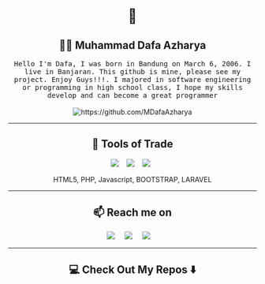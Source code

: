 <!--
**Ileriayo/ileriayo** is a ✨ _special_ ✨ repository because its `README.md` (this file) appears on your GitHub profile.
--->  

<h1 align="center"> 👋 </h1>

<h2 align="center"> 👨‍💻 Muhammad Dafa Azharya</h2>
<p align="center">
  <samp>
Hello I'm Dafa, I was born in Bandung on March 6, 2006. I live in Banjaran. This github is mine, please see my project. Enjoy Guys!!!. I majored in software engineering or programming in high school class, I hope my skills develop and can become a great programmer
  </samp>
  <br> <br>
  <img src="https://komarev.com/ghpvc/?username=MDafaAzharya" alt="https://github.com/MDafaAzharya" />
</p>

<hr>

<h2 align="center"> 🔭 Tools of Trade</h2>
<p align="center">
  <img src="https://img.shields.io/badge/php%20-%2343853D.svg?&style=for-the-badge&logo=php&logoColor=purple" />&nbsp;&nbsp;&nbsp;
  <img src="https://img.shields.io/badge/laravel%20-%2300D9FF.svg?&style=for-the-badge&logo=laravel&logoColor=red" />&nbsp;&nbsp;&nbsp;
  <img src="https://img.shields.io/badge/bootstrap-css%20-%231572B6.svg?&style=for-the-badge&logo=bootstrap-css&logoColor=purple" />&nbsp;&nbsp;
</p>
<p align="center">HTML5, PHP, Javascript, BOOTSTRAP, LARAVEL</p>

<hr>

<h2  align="center">📫 Reach me on</h2>
<p align="center">
  <a target="_blank"href="https://www.instagram.com/dfazhrya_/?next=%2F&hl=id"><img src="https://img.shields.io/badge/instagram-%230077B5.svg?&style=for-the-badge&logo=instagram&logoColor=white" /></a>&nbsp;&nbsp;&nbsp;&nbsp;
  <a target="_blank"https://github.com/MDafaAzharya"><img src="https://img.shields.io/badge/twitter-%231DA1F2.svg?&style=for-the-badge&logo=github&logoColor=white" /></a>&nbsp;&nbsp;&nbsp;&nbsp;
  <a href="https://mail.google.com/mail/u/0/?pli=1#inbox"><img src="https://img.shields.io/badge/gmail-%23D14836.svg?&style=for-the-badge&logo=gmail&logoColor=white" /></a>&nbsp;&nbsp;&nbsp;&nbsp;
</p>

<hr>

<h2  align="center">💻 Check Out My Repos ⬇️ </h2>
